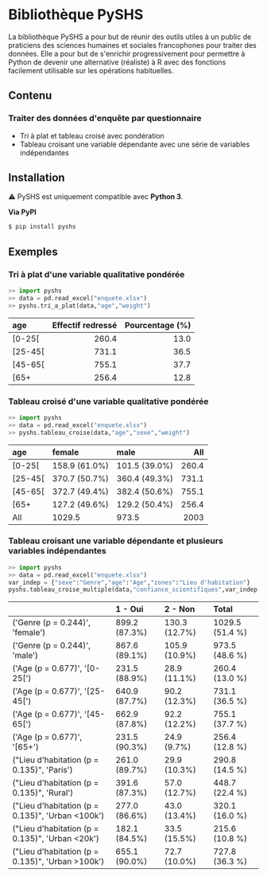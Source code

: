 # Bibliothèque PySHS

La bibliothèque PySHS a pour but de réunir des outils utiles à un public de praticiens des sciences humaines et sociales francophones pour traiter des données. Elle a pour but de s'enrichir progressivement pour permettre à Python de devenir une alternative (réaliste) à R avec des fonctions facilement utilisable sur les opérations habituelles.

## Contenu

### Traiter des données d'enquête par questionnaire

- Tri à plat et tableau croisé avec pondération
- Tableau croisant une variable dépendante avec une série de variables indépendantes

## Installation

:warning: PySHS est uniquement compatible avec **Python 3**.

**Via PyPI**

```sh
$ pip install pyshs
```

## Exemples

### Tri à plat d'une variable qualitative pondérée

```python
>> import pyshs
>> data = pd.read_excel("enquete.xlsx")
>> pyshs.tri_a_plat(data,"age","weight")
```

| age     |   Effectif redressé |   Pourcentage (%) |
|:--------|--------------------:|------------------:|
| [0-25[  |               260.4 |              13.0 |
| [25-45[ |               731.1 |              36.5 |
| [45-65[ |               755.1 |              37.7 |
| [65+    |               256.4 |              12.8 |


### Tableau croisé d'une variable qualitative pondérée

```python
>> import pyshs
>> data = pd.read_excel("enquete.xlsx")
>> pyshs.tableau_croise(data,"age","sexe","weight")
```

| age     | female        | male          |    All |
|:--------|:--------------|:--------------|-------:|
| [0-25[  | 158.9 (61.0%) | 101.5 (39.0%) |  260.4 |
| [25-45[ | 370.7 (50.7%) | 360.4 (49.3%) |  731.1 |
| [45-65[ | 372.7 (49.4%) | 382.4 (50.6%) |  755.1 |
| [65+    | 127.2 (49.6%) | 129.2 (50.4%) |  256.4 |
| All     | 1029.5        | 973.5         | 2003   |

### Tableau croisant une variable dépendante et plusieurs variables indépendantes

```python
>> import pyshs
>> data = pd.read_excel("enquete.xlsx")
var_indep = {"sexe":"Genre","age":"Age","zones":"Lieu d'habitation"}
pyshs.tableau_croise_multiple(data,"confiance_scientifiques",var_indep,"weight")
```
|                                                  | 1 - Oui       | 2 - Non       | Total           |
|:-------------------------------------------------|:--------------|:--------------|:----------------|
| ('Genre (p = 0.244)', 'female')                  | 899.2 (87.3%) | 130.3 (12.7%) | 1029.5 (51.4 %) |
| ('Genre (p = 0.244)', 'male')                    | 867.6 (89.1%) | 105.9 (10.9%) | 973.5 (48.6 %)  |
| ('Age (p = 0.677)', '[0-25[')                    | 231.5 (88.9%) | 28.9 (11.1%)  | 260.4 (13.0 %)  |
| ('Age (p = 0.677)', '[25-45[')                   | 640.9 (87.7%) | 90.2 (12.3%)  | 731.1 (36.5 %)  |
| ('Age (p = 0.677)', '[45-65[')                   | 662.9 (87.8%) | 92.2 (12.2%)  | 755.1 (37.7 %)  |
| ('Age (p = 0.677)', '[65+')                      | 231.5 (90.3%) | 24.9 (9.7%)   | 256.4 (12.8 %)  |
| ("Lieu d'habitation (p = 0.135)", 'Paris')       | 261.0 (89.7%) | 29.9 (10.3%)  | 290.8 (14.5 %)  |
| ("Lieu d'habitation (p = 0.135)", 'Rural')       | 391.6 (87.3%) | 57.0 (12.7%)  | 448.7 (22.4 %)  |
| ("Lieu d'habitation (p = 0.135)", 'Urban <100k') | 277.0 (86.6%) | 43.0 (13.4%)  | 320.1 (16.0 %)  |
| ("Lieu d'habitation (p = 0.135)", 'Urban <20k')  | 182.1 (84.5%) | 33.5 (15.5%)  | 215.6 (10.8 %)  |
| ("Lieu d'habitation (p = 0.135)", 'Urban >100k') | 655.1 (90.0%) | 72.7 (10.0%)  | 727.8 (36.3 %)  |

